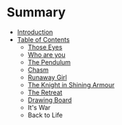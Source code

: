 # Summary

* [Introduction](README.md)
* [Table of Contents](chapter1.md)
   * [Those Eyes](those_eyes.md)
   * [Who are you](who_are_you.md)
   * [The Pendulum](the_pendulum.md)
   * [Chasm](chasm.md)
   * [Runaway Girl](runaway_girl.md)
   * [The Knight in Shining Armour](the_knight_in_shining_armour.md)
   * [The Retreat](the_retreat.md)
   * [Drawing Board](drawing_board.md)
   * It's War
   * Back to Life

